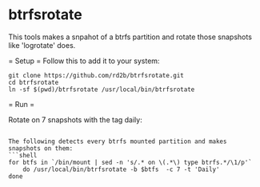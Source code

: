 btrfsrotate
===========

This tools makes a snpahot of a btrfs partition and rotate those snapshots like 'logrotate' does.

= Setup =
Follow this to add it to your system:
```shell
git clone https://github.com/rd2b/btrfsrotate.git
cd btrfsrotate
ln -sf $(pwd)/btrfsrotate /usr/local/bin/btrfsrotate
```

= Run =

Rotate on 7 snapshots with the tag daily:
``` btrfsrotate  -b /data -c 7 -t 'daily'

The following detects every btrfs mounted partition and makes snapshots on them:
```shell
for btfs in `/bin/mount | sed -n 's/.* on \(.*\) type btrfs.*/\1/p'`
    do /usr/local/bin/btrfsrotate -b $btfs  -c 7 -t 'Daily'
done
```



